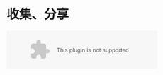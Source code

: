 # 收集、分享

<embed src="//music.163.com/style/swf/widget.swf?sid=1366550604&type=3&auto=1&width=320&height=66" width="340" height="86"  allowNetworking="all"></embed>





